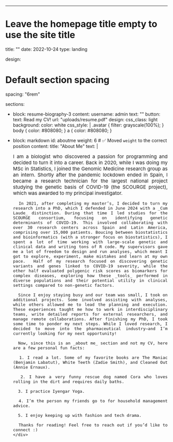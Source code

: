 ---
# Leave the homepage title empty to use the site title
title: ""
date: 2022-10-24
type: landing

design:
  # Default section spacing
  spacing: "6rem"

sections:
  - block: resume-biography-3
    content:
      username: admin
      text: ""
      button:
        text: Read my CV!
        url: "uploads/resume.pdf"
    design:
      css_class: light
      background:
        color: white
      css_style: |
        .avatar {
          filter: grayscale(100%);
        }
        body {
          color: #808080;
        }
        a {
          color: #808080;
        }

  - block: markdown
    id: aboutme
    weight: 6  # ✅ Moved `weight` to the correct position
    content:
      title: "About Me"
      text: |
        <div style="text-align: justify; font-size: 15px;">
          I am a biologist who discovered a passion for programming and decided to turn it into a career. Back in 2020, while I was doing my MSc in Statistics, I joined the Genomic Medicine research group as an intern. Shortly after the pandemic lockdown ended in Spain, I became a research technician for the largest national project studying the genetic basis of COVID-19 (the SCOURGE project), which was awarded to my principal investigator.

          In 2021, after completing my master’s, I decided to turn my research into a PhD, which I defended in June 2024 with a _Cum Laude_ distinction. During that time I led studies for the SCOURGE consortium, focusing on identifying genetic determinants of COVID-19. This involved collaborating with over 30 research centers across Spain and Latin America, comprising over 15,000 patients. Boucing between biostatistics and bioinformatics (with a stronger focus on biostatistics), I spent a lot of time working with large-scale genetic and clinical data and writing tons of R code. My supervisors gave me a lot of freedom to design and run analyses, which meant I got to explore, experiment, make mistakes and learn at my own pace.  Half of my research focused on discovering genetic variants and genes linked to COVID-19 severity, while the other half evaluated polygenic risk scores as biomarkers for complex diseases, exploring how these _tools_ performed in diverse populations and their potential utility in clinical settings compared to non-genetic factors.

          Since I enjoy staying busy and our team was small, I took on additional projects. Some involved assisting with analyses, while others allowed me to lead the planning and execution. These experiences taught me how to work in interdisciplinary teams, write detailed reports for external researchers, and manage remote collaborations. After finishing my PhD, I took some time to ponder my next steps. While I loved research, I decided to move into the pharmaceutical industry—and I’m currently looking for my next opportunity!

          Now, since this is an _about me_ section and not my CV, here are a few personal fun facts:

          1. I read a lot. Some of my favorite books are The Maniac (Benjamin Labatut), White Teeth (Zadie Smith), and Cleaned Out (Annie Ernaux).

          2. I have a very funny rescue dog named Cora who loves rolling in the dirt and requires daily baths.

          3. I practice Iyengar Yoga.

          4. I’m the person my friends go to for household management advice.

          5. I enjoy keeping up with fashion and tech drama.

          Thanks for reading! Feel free to reach out if you’d like to connect :)
        </div>
